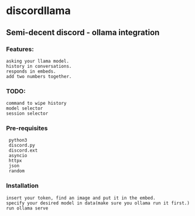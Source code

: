 # discordllama
## Semi-decent discord - ollama integration
### Features:
    asking your llama model.
    history in conversations.
    responds in embeds.
    add two numbers together.
### TODO: 
    command to wipe history
    model selector
    session selector
### Pre-requisites
     python3
     discord.py
     discord.ext
     asyncio
     httpx
     json
     random
### Installation
    insert your token, find an image and put it in the embed.
    specify your desired model in data(make sure you ollama run it first.)
    run ollama serve

